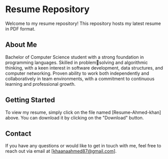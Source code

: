 # Resume Repository

Welcome to my resume repository! This repository hosts my latest resume in PDF format.

## About Me

Bachelor of Computer Science student with a strong foundation in programming languages. Skilled in problemsolving and algorithmic thinking, with a keen interest in software development, data structures, and computer
networking. Proven ability to work both independently and collaboratively in team environments, with a
commitment to continuous learning and professional growth.

## Getting Started

To view my resume, simply click on the file named [Resume-Ahmed-khan] above. You can download it by clicking on the "Download" button.

## Contact

If you have any questions or would like to get in touch with me, feel free to reach out via email at [khaanaahmed87@gmail.com].

